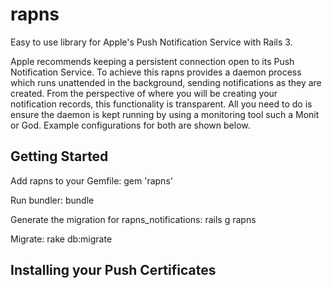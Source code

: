 rapns
=====

Easy to use library for Apple's Push Notification Service with Rails 3.

Apple recommends keeping a persistent connection open to its Push Notification Service. To achieve this rapns provides a daemon process which runs unattended in the background, sending notifications as they are created. From the perspective of where you will be creating your notification records, this functionality is transparent. All you need to do is ensure the daemon is kept running by using a monitoring tool such a Monit or God. Example configurations for both are shown below.

Getting Started
---------------

Add rapns to your Gemfile:
    gem 'rapns'
    
Run bundler:
    bundle
    
Generate the migration for rapns_notifications:
    rails g rapns
    
Migrate:
    rake db:migrate
    
Installing your Push Certificates
---------------------------------




